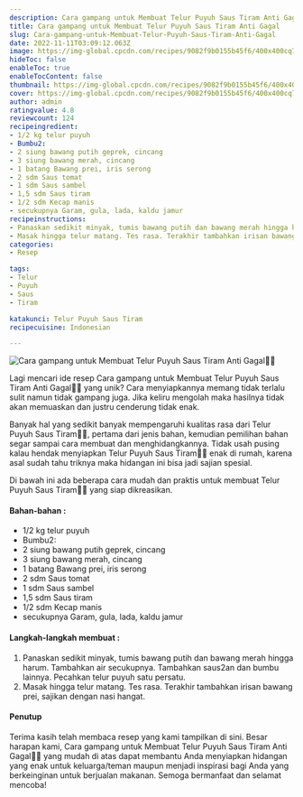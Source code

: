 ```yaml
---
description: Cara gampang untuk Membuat Telur Puyuh Saus Tiram Anti Gagal"
title: Cara gampang untuk Membuat Telur Puyuh Saus Tiram Anti Gagal
slug: Cara-gampang-untuk-Membuat-Telur-Puyuh-Saus-Tiram-Anti-Gagal
date: 2022-11-11T03:09:12.063Z
image: https://img-global.cpcdn.com/recipes/9082f9b0155b45f6/400x400cq70/photo.jpg
hideToc: false
enableToc: true
enableTocContent: false
thumbnail: https://img-global.cpcdn.com/recipes/9082f9b0155b45f6/400x400cq70/photo.jpg
cover: https://img-global.cpcdn.com/recipes/9082f9b0155b45f6/400x400cq70/photo.jpg
author: admin
ratingvalue: 4.8
reviewcount: 124
recipeingredient:
- 1/2 kg telur puyuh
- Bumbu2:
- 2 siung bawang putih geprek, cincang
- 3 siung bawang merah, cincang
- 1 batang Bawang prei, iris serong
- 2 sdm Saus tomat
- 1 sdm Saus sambel
- 1,5 sdm Saus tiram
- 1/2 sdm Kecap manis
- secukupnya Garam, gula, lada, kaldu jamur
recipeinstructions:
- Panaskan sedikit minyak, tumis bawang putih dan bawang merah hingga harum. Tambahkan air secukupnya. Tambahkan saus2an dan bumbu lainnya. Pecahkan telur puyuh satu persatu.
- Masak hingga telur matang. Tes rasa. Terakhir tambahkan irisan bawang prei, sajikan dengan nasi hangat.
categories:
- Resep

tags:
- Telur
- Puyuh
- Saus
- Tiram

katakunci: Telur Puyuh Saus Tiram
recipecuisine: Indonesian

---
```


![Cara gampang untuk Membuat Telur Puyuh Saus Tiram Anti Gagal👩‍🍳](https://img-global.cpcdn.com/recipes/9082f9b0155b45f6/400x400cq70/photo.jpg)

Lagi mencari ide resep Cara gampang untuk Membuat Telur Puyuh Saus Tiram Anti Gagal👩‍🍳 yang unik? Cara menyiapkannya memang tidak terlalu sulit namun tidak gampang juga. Jika keliru mengolah maka hasilnya tidak akan memuaskan dan justru cenderung tidak enak.

Banyak hal yang sedikit banyak mempengaruhi kualitas rasa dari Telur Puyuh Saus Tiram👩‍🍳, pertama dari jenis bahan, kemudian pemilihan bahan segar sampai cara membuat dan menghidangkannya. Tidak usah pusing kalau hendak menyiapkan Telur Puyuh Saus Tiram👩‍🍳 enak di rumah, karena asal sudah tahu triknya maka hidangan ini bisa jadi sajian spesial.

Di bawah ini ada beberapa cara mudah dan praktis untuk membuat Telur Puyuh Saus Tiram👩‍🍳 yang siap dikreasikan.

<!--inarticleads1-->

#### Bahan-bahan :

- 1/2 kg telur puyuh
- Bumbu2:
- 2 siung bawang putih geprek, cincang
- 3 siung bawang merah, cincang
- 1 batang Bawang prei, iris serong
- 2 sdm Saus tomat
- 1 sdm Saus sambel
- 1,5 sdm Saus tiram
- 1/2 sdm Kecap manis
- secukupnya Garam, gula, lada, kaldu jamur

<!--inarticleads2-->

#### Langkah-langkah membuat :

1. Panaskan sedikit minyak, tumis bawang putih dan bawang merah hingga harum. Tambahkan air secukupnya. Tambahkan saus2an dan bumbu lainnya. Pecahkan telur puyuh satu persatu.
1. Masak hingga telur matang. Tes rasa. Terakhir tambahkan irisan bawang prei, sajikan dengan nasi hangat.

#### Penutup

Terima kasih telah membaca resep yang kami tampilkan di sini. Besar harapan kami, Cara gampang untuk Membuat Telur Puyuh Saus Tiram Anti Gagal👩‍🍳 yang mudah di atas dapat membantu Anda menyiapkan hidangan yang enak untuk keluarga/teman maupun menjadi inspirasi bagi Anda yang berkeinginan untuk berjualan makanan. Semoga bermanfaat dan selamat mencoba!